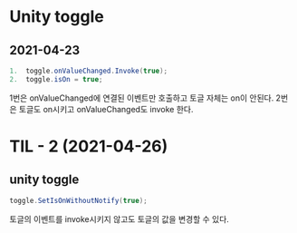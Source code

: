 # Unity toggle

## 2021-04-23

```csharp
1.  toggle.onValueChanged.Invoke(true);
2.  toggle.isOn = true;
```

1번은 onValueChanged에 연결된 이벤트만 호출하고 토글 자체는 on이 안된다.
2번은 토글도 on시키고 onValueChanged도 invoke 한다.

# TIL - 2 (2021-04-26)

## unity toggle
```csharp
toggle.SetIsOnWithoutNotify(true);
```

토글의 이벤트를 invoke시키지 않고도 토글의 값을 변경할 수 있다.

